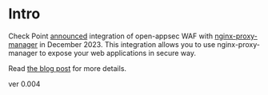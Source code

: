 # Intro

Check Point [announced](https://www.openappsec.io/post/announcing-open-appsec-waf-integration-with-nginx-proxy-manager) integration of open-appsec WAF with [nginx-proxy-manager](https://nginxproxymanager.com/) in December 2023. This integration allows you to use nginx-proxy-manager to expose your web applications in secure way.

Read [the blog post](https://www.openappsec.io/post/announcing-open-appsec-waf-integration-with-nginx-proxy-manager) for more details.

ver 0.004